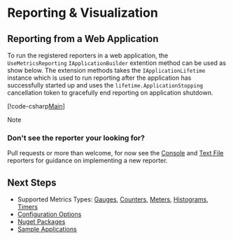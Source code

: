 # Reporting & Visualization

## Reporting from a Web Application

To run the registered reporters in a web application, the `UseMetricsReporting` `IApplicationBuilder` extention method can be used as show below. The extension methods takes the `IApplicationLifetime` instance which is used to run reporting after the application has successfully started up and uses the `lifetime.ApplicationStopping` cancellation token to gracefully end reporting on application shutdown.

[!code-csharp[Main](../../src/samples/AppMetrics.Startup.CodeSnippets/StartupWithReporting.cs?highlight=11)]

> [!NOTE]
> ### Don't see the reporter your looking for?
> Pull requests or more than welcome, for now see the [Console](https://github.com/alhardy/AppMetrics/tree/master/src/App.Metrics.Extensions.Reporting.Console) and [Text File](https://github.com/alhardy/AppMetrics/tree/master/src/App.Metrics.Extensions.Reporting.TextFile) reporters for guidance on implementing a new reporter. 

## Next Steps

- Supported Metrics Types: [Gauges](metric-types/gauges.md), [Counters](metric-types/counters.md), [Meters](metric-types/meters.md), [Histograms](metric-types/histograms.md), [Timers](metric-types/timers.md)
- [Configuration Options](fundamentals/configuration.md)  
- [Nuget Packages](fundamentals/nuget-packages.md)
- [Sample Applications](../samples/index.md)